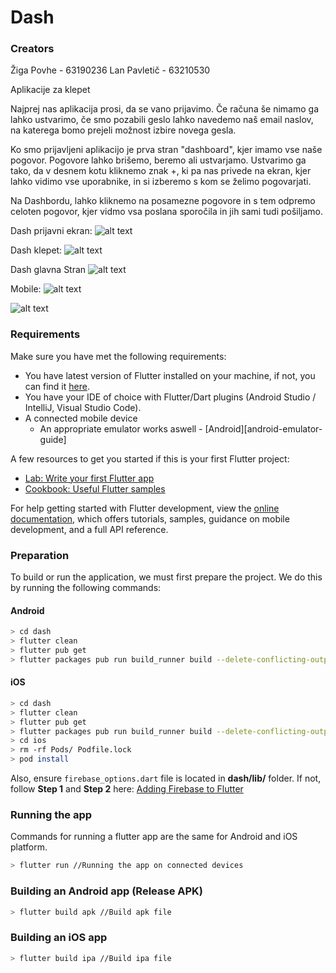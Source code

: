 # Dash
### Creators
Žiga Povhe - 63190236
Lan Pavletič - 63210530

Aplikacije za klepet

Najprej nas aplikacija prosi, da se vano prijavimo. Če računa še nimamo ga lahko ustvarimo, če smo pozabili geslo lahko navedemo naš email naslov, na katerega bomo prejeli možnost izbire novega gesla. 

Ko smo prijavljeni aplikacijo je prva stran "dashboard", kjer imamo vse naše pogovor. Pogovore lahko brišemo, beremo ali ustvarjamo. Ustvarimo ga tako, da v desnem kotu kliknemo znak +, ki pa nas privede na ekran, kjer lahko vidimo vse uporabnike, in si izberemo s kom se želimo pogovarjati.

Na Dashbordu, lahko kliknemo na posamezne pogovore in s tem odpremo celoten pogovor, kjer vidmo vsa poslana sporočila in jih sami tudi pošiljamo.

Dash prijavni ekran:
![alt text](https://github.com/zigapovhe/dash/blob/main/Screenshot%20from%202023-01-12%2018-51-13.png)

Dash klepet:
![alt text](https://github.com/zigapovhe/dash/blob/main/Screenshot%20from%202023-01-12%2019-07-05.png)

Dash glavna Stran
![alt text](https://github.com/zigapovhe/dash/blob/main/Screenshot%20from%202023-01-12%2019-08-05.png)

Mobile:
![alt text](https://github.com/zigapovhe/dash/blob/main/Screenshot_20230112-220200.png)

![alt text](https://github.com/zigapovhe/dash/blob/main/Screenshot_20230112-220209.png)
### Requirements

Make sure you have met the following requirements:
* You have latest version of Flutter installed on your machine, if not, you can find it [here](https://flutter.dev).
* You have your IDE of choice with Flutter/Dart plugins (Android Studio / IntelliJ, Visual Studio Code).
* A connected mobile device
    * An appropriate emulator works aswell - [Android][android-emulator-guide]

A few resources to get you started if this is your first Flutter project:

- [Lab: Write your first Flutter app](https://docs.flutter.dev/get-started/codelab)
- [Cookbook: Useful Flutter samples](https://docs.flutter.dev/cookbook)

For help getting started with Flutter development, view the
[online documentation](https://docs.flutter.dev/), which offers tutorials,
samples, guidance on mobile development, and a full API reference.


### Preparation

To build or run the application, we must first prepare the project. We do this by running the following commands:

#### Android

```sh
> cd dash
> flutter clean
> flutter pub get
> flutter packages pub run build_runner build --delete-conflicting-outputs
```

#### iOS

```sh
> cd dash
> flutter clean
> flutter pub get
> flutter packages pub run build_runner build --delete-conflicting-outputs
> cd ios
> rm -rf Pods/ Podfile.lock
> pod install
```

Also, ensure `firebase_options.dart` file is located in **dash/lib/** folder.
If not, follow **Step 1** and **Step 2** here: [Adding Firebase to Flutter](https://firebase.google.com/docs/flutter/setup?platform=ios)

### Running the app

Commands for running a flutter app are the same for Android and iOS platform.

```sh
> flutter run //Running the app on connected devices
```

### Building an Android app (Release APK)

```sh
> flutter build apk //Build apk file
```

### Building an iOS app

```sh
> flutter build ipa //Build ipa file
```




